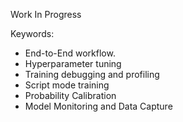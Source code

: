 Work In Progress

Keywords:
- End-to-End workflow.
- Hyperparameter tuning
- Training debugging and profiling
- Script mode training
- Probability Calibration
- Model Monitoring and Data Capture
